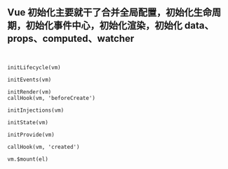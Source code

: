 <!--
 * @Author: your name
 * @Date: 2021-12-28 17:13:10
 * @LastEditTime: 2022-01-10 16:43:20
 * @LastEditors: Please set LastEditors
 * @Description: 打开koroFileHeader查看配置 进行设置: https://github.com/OBKoro1/koro1FileHeader/wiki/%E9%85%8D%E7%BD%AE
 * @FilePath: \vue3.0-cli-ts\面试\vue源码研究\vue初始化过程.md
-->

## Vue 初始化主要就干了合并全局配置，初始化生命周期，初始化事件中心，初始化渲染，初始化 data、props、computed、watcher

```


initLifecycle(vm)

initEvents(vm)

initRender(vm)
callHook(vm, 'beforeCreate')

initInjections(vm)

initState(vm)

initProvide(vm)

callHook(vm, 'created')

vm.$mount(el)

```
